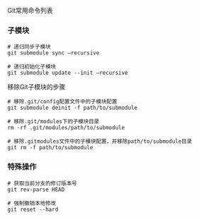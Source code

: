 Git常用命令列表

### 子模块

```shell
# 递归同步子模块
git submodule sync —recursive 

# 递归初始化子模块
git submodule update --init —recursive
```

移除Git子模块的步骤

```shell
# 移除.git/config配置文件中的子模块配置
git submodule deinit -f path/to/submodule

# 移除.git/modules下的子模块目录
rm -rf .git/modules/path/to/submodule

# 移除.gitmodules文件中的子模块配置，并移除path/to/submodule目录
git rm -f path/to/submodule
```

### 特殊操作

```shell
# 获取当前分支的修订版本号
git rev-parse HEAD

# 强制撤销本地修改
git reset --hard
```

